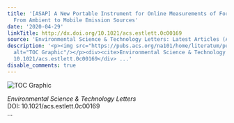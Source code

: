 ```yaml
---
title: '[ASAP] A New Portable Instrument for Online Measurements of Formaldehyde:
  From Ambient to Mobile Emission Sources'
date: '2020-04-29'
linkTitle: http://dx.doi.org/10.1021/acs.estlett.0c00169
source: 'Environmental Science & Technology Letters: Latest Articles (ACS Publications)'
description: '<p><img src="https://pubs.acs.org/na101/home/literatum/publisher/achs/journals/content/estlcu/0/estlcu.ahead-of-print/acs.estlett.0c00169/20200429/images/medium/ez0c00169_0005.gif"
  alt="TOC Graphic"/></p><div><cite>Environmental Science & Technology Letters</cite></div><div>DOI:
  10.1021/acs.estlett.0c00169</div> ...'
disable_comments: true
---
```

<p><img src="https://pubs.acs.org/na101/home/literatum/publisher/achs/journals/content/estlcu/0/estlcu.ahead-of-print/acs.estlett.0c00169/20200429/images/medium/ez0c00169_0005.gif" alt="TOC Graphic"/></p><div><cite>Environmental Science & Technology Letters</cite></div><div>DOI: 10.1021/acs.estlett.0c00169</div> ...